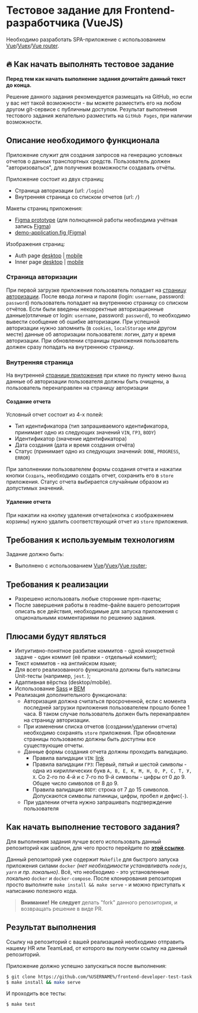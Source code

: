 # Тестовое задание для Frontend-разработчика (VueJS)

Необходимо разработать SPA-приложение с использованием [Vue][vue-docs]/[Vuex][vuex-docs]/[Vue router][vue-router-docs].

## :fire: Как начать выполнять тестовое задание

**Перед тем как начать выполнение задания дочитайте данный текст до конца.**

Решение данного задания рекомендуется размещать на GitHub, но если у вас нет такой возможности - вы можете разместить его на любом другом git-сервисе с публичным доступом. Результат выполнения тестового задания желательно разместить на `GitHub Pages`, при наличии возможности.

## Описание необходимого функционала

Приложение служит для создания запросов на генерацию условных отчетов о данных транспортных средств. Пользователь должен "авторизоваться", для получения возможности создавать отчёты.

Приложение состоит из двух страниц:
 - Страница авторизации (url: `/login`)
 - Внутренняя страница со списком отчетов (url: `/`)
 
 Макеты страниц приложения:
 - [Figma prototype][figma-proto-link] (для полноценной работы необходима учётная запись [Figma][figma-site])
 - [demo-application.fig (Figma)][figma-file]

 Изображения страниц:
 - Auth page [desktop][auth-page-image] | [mobile][auth-page-mobile-image]
 - Inner page [desktop][inner-page-image] | [mobile][inner-page-mobile-image]
 
 ### Страница авторизации
 
 При первой загрузке приложения пользователь попадает на [страницу авторизации][auth-page-image]. После ввода логина и пароля (login: `username`, password: `password`) пользователь попадает на внутреннюю страницу со списком отчётов. Если были введены некорректные авторизационные данные(отличные от login: `username`, password: `password`), то необходимо вывести сообщение об ошибке авторизации.
 При успешной авторизации нужно запомнить (в `cookies`, `localStorage` или другом месте) данные об авторизации пользователя: логин, дату и время авторизации.
 При обновлении страницы приложения пользователь должен сразу попадать на внутреннюю страницу. 
 
 ### Внутренняя страница
 
 На внутренней [странице приложения][inner-page-image] при клике по пункту меню `Выход` данные об авторизации пользователя должны быть очищены, а пользователь перенаправлен на страницу авторизации
 
 #### Создание отчета
 
 Условный отчет состоит из 4-х полей:
  - Тип идентификатора (тип запрашиваемого идентификатора, принимает одно из следующих значений `VIN`, `ГРЗ`, `BODY`)
  - Идентификатор (значение идентификатора)
  - Дата создания (дата и время создания отчёта)
  - Статус (принимает одно из следующих значений: `DONE`, `PROGRESS`, `ERROR`)
  
  При заполнениии пользователем формы создания отчета и нажатии кнопки `Создать`, необходимо создать отчет, сохранить его в `store` приложения. Статус отчета выбирается случайным образом из допустимых значений.

 #### Удаление отчета
 
При нажатии на кнопку удаления отчета(кнопка с изображением корзины) нужно удалить соответствующий отчет из `store` приложения.

## Требования к используемым технологиям

Задание должно быть:

- Выполнено с использованием [Vue][vue-docs]/[Vuex][vuex-docs]/[Vue router][vue-router-docs];

## Требования к реализации

- Разрешено использовать любые сторонние npm-пакеты;
- После завершения работы в readme-файле вашего репозитория описать все действия, необходимые для запуска приложения с опциональными комментариями по решению задания.

## Плюсами будут являться

- Интуитивно-понятное разбитие коммитов - одной конкретной задаче - один коммит (её правки - отдельный коммит);
- Текст коммитов - на английском языке;
- Для всего реализованного функционала должны быть написаны Unit-тесты (например, `jest`. );
- Адаптивная вёрстка (desktop/mobile).
- Использование [Sass][sass-link] и [BEM][bem-link]
- Реализация дополнительного функционала:
  - Авторизация должна считаться просроченной, если с момента последней загрузки приложения пользователем прошло более 1 часа. В таком случае пользователь должен быть перенаправлен на страницу авторизации.
  - При изменении списка отчетов (создании/удалении отчета) необходимо сохранять `store` приложения. При обновлении страницы пользоваелю должны быть доступны все существующие отчеты.
  - Данные формы создания отчета должны проходить валидацию. 
    - Правила валидации `VIN`: [link][vin-validation-wikipedia]
    - Правила валидации `ГРЗ`: Первый, пятый и шестой символы - одна из кириллических букв `А, В, Е, К, М, Н, О, Р, С, Т, У, Х`. Со 2-го по 4-й и с 7-го по 9-й символы - цифры от 0 до 9. Общее число символов от 8 до 9.
    - Правила валидации `BODY`: строка от 7 до 15 символов. Допускаются символы латиницы, цифры, пробел и дефис(`-`).
  - При удалении отчета нужно запрашивать подтверждение пользователя

## Как начать выполнение тестового задания?

Для выполнения задания лучше всего использовать данный репозиторий как шаблон, для чего просто перейдите по [**этой ссылке**][use_this_repo_template].

Данный репозиторий уже содержит `Makefile` для быстрого запуска приложения силами `docker` _(нет необходимости устанавливать `nodejs`, `yarn` и пр. локально)_. Всё, что необходимо - это установленные локально `docker` и `docker-compose`. После клонирования репозитория просто выполните `make install && make serve` - и можно приступать к написанию полезного кода.

> **Внимание!** **Не следует** делать "fork" данного репозитория, и возвращать решение в виде PR.

## Результат выполнения

Ссылку на репозиторий с вашей реализацией необходимо отправить нашему HR или TeamLead, от которого вы получили ссылку на данный репозиторий.

Приложение должно успешно запускаться после выполнения:

```bash
$ git clone https://github.com/%USERNAME%/frontend-developer-test-task.git ./test-task && cd $_
$ make install && make serve
```

И проходить все тесты:

```bash
$ make test
```

[figma-proto-link]:https://www.figma.com/file/ZhhPbI0rJnQ5u15tw7bAWn/Demo-application?node-id=0%3A1
[figma-file]:https://github.com/avtocod/frontend-developer-test-task/raw/master/resources/demo-application.fig
[auth-page-image]:https://github.com/avtocod/frontend-developer-test-task/raw/master/resources/auth-page.png
[auth-page-mobile-image]:https://github.com/avtocod/frontend-developer-test-task/raw/master/resources/auth-page-mobile.png
[inner-page-image]:https://github.com/avtocod/frontend-developer-test-task/raw/master/resources/inner-page.png
[inner-page-mobile-image]:https://github.com/avtocod/frontend-developer-test-task/raw/master/resources/inner-page-mobile.png
[link_create_issue]:https://github.com/avtocod/frontend-developer-test-task/issues/new
[vin-validation-wikipedia]:https://ru.wikipedia.org/wiki/%D0%9A%D0%BE%D0%BD%D1%82%D1%80%D0%BE%D0%BB%D1%8C%D0%BD%D0%BE%D0%B5_%D1%87%D0%B8%D1%81%D0%BB%D0%BE#%D0%98%D0%B4%D0%B5%D0%BD%D1%82%D0%B8%D1%84%D0%B8%D0%BA%D0%B0%D1%86%D0%B8%D0%BE%D0%BD%D0%BD%D1%8B%D0%B9_%D0%BD%D0%BE%D0%BC%D0%B5%D1%80_%D1%82%D1%80%D0%B0%D0%BD%D1%81%D0%BF%D0%BE%D1%80%D1%82%D0%BD%D0%BE%D0%B3%D0%BE_%D1%81%D1%80%D0%B5%D0%B4%D1%81%D1%82%D0%B2%D0%B0_(VIN)
[vue-docs]:https://ru.vuejs.org/v2/guide/index.html
[vuex-docs]:https://vuex.vuejs.org/ru/
[vue-router-docs]:https://router.vuejs.org/ru/
[figma-site]:https://www.figma.com
[sass-link]:https://sass-lang.com/
[bem-link]:http://getbem.com/
[use_this_repo_template]:https://github.com/avtocod/frontend-developer-test-task/generate

